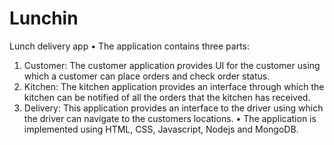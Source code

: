 # Lunchin
Lunch delivery app
•	The application contains three parts:
1.	Customer: The customer application provides UI for the customer using which a customer can place orders and check order status.
2.	Kitchen: The kitchen application provides an interface through which the kitchen can be notified of all the orders that the kitchen has received.
3.	Delivery: This application provides an interface to the driver using which the driver can navigate to the customers locations.
•	The application is implemented using HTML, CSS,  Javascript, Nodejs and MongoDB.
